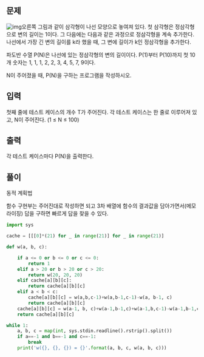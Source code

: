 ## 문제

![img](https://www.acmicpc.net/upload/images/pandovan.png)오른쪽 그림과 같이 삼각형이 나선 모양으로 놓여져 있다. 첫 삼각형은 정삼각형으로 변의 길이는 1이다. 그 다음에는 다음과 같은 과정으로 정삼각형을 계속 추가한다. 나선에서 가장 긴 변의 길이를 k라 했을 때, 그 변에 길이가 k인 정삼각형을 추가한다.

파도반 수열 P(N)은 나선에 있는 정삼각형의 변의 길이이다. P(1)부터 P(10)까지 첫 10개 숫자는 1, 1, 1, 2, 2, 3, 4, 5, 7, 9이다.

N이 주어졌을 때, P(N)을 구하는 프로그램을 작성하시오.

## 입력

첫째 줄에 테스트 케이스의 개수 T가 주어진다. 각 테스트 케이스는 한 줄로 이루어져 있고, N이 주어진다. (1 ≤ N ≤ 100)

## 출력

각 테스트 케이스마다 P(N)을 출력한다.



## 풀이

동적 계획법

함수 구현부는 주어진대로 작성하면 되고 3차 배열에 함수의 결과값을 담아가면서(메모라이징) 답을 구하면 빠르게 답을 찾을 수 있다.

```python
import sys

cache = [[[0]*(21) for _ in range(21)] for _ in range(21)]

def w(a, b, c):

    if a <= 0 or b <= 0 or c <= 0:
        return 1
    elif a > 20 or b > 20 or c > 20:
        return w(20, 20, 20)
    elif cache[a][b][c]:
        return cache[a][b][c]
    elif a < b < c:
        cache[a][b][c] = w(a,b,c-1)+w(a,b-1,c-1)-w(a, b-1, c)
        return cache[a][b][c]
    cache[a][b][c] = w(a-1, b, c)+w(a-1,b-1,c)+w(a-1,b,c-1)-w(a-1,b-1,c-1)
    return cache[a][b][c]

while 1:
    a, b, c = map(int, sys.stdin.readline().rstrip().split())
    if a==-1 and b==-1 and c==-1:
        break
    print('w({}, {}, {}) = {}'.format(a, b, c, w(a, b, c)))
```

